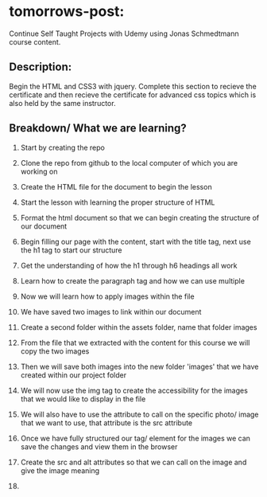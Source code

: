 # tomorrows-post:
Continue Self Taught Projects with Udemy using Jonas Schmedtmann course content.

## Description:
Begin the HTML and CSS3 with jquery. Complete this section to recieve the certificate and then recieve the certificate for advanced css topics which is also held by the same instructor. 

## Breakdown/ What we are learning?

1. Start by creating the repo
2. Clone the repo from github to the local computer of which you are working on
3. Create the HTML file for the document to begin the lesson
4. Start the lesson with learning the proper structure of HTML

5. Format the html document so that we can begin creating the structure of our document
6. Begin filling our page with the content, start with the title tag, next use the h1 tag to start our structure
7. Get the understanding of how the h1 through h6 headings all work
8. Learn how to create the paragraph tag and how we can use multiple

9. Now we will learn how to apply images within the file
10. We have saved two images to link within our document
11. Create a second folder within the assets folder, name that folder images
12. From the file that we extracted with the content for this course we will copy the two images
13. Then we will save both images into the new folder 'images' that we have created within our project folder

14. We will now use the img tag to create the accessibility for the images that we would like to display in the file
15. We will also have to use the attribute to call on the specific photo/ image that we want to use, that attribute is the src attribute
16. Once we have fully structured our tag/ element for the images we can save the changes and view them in the browser
17. Create the src and alt attributes so that we can call on the image and give the image meaning

18. 